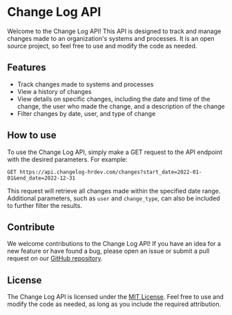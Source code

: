 # Change Log API

Welcome to the Change Log API! This API is designed to track and manage changes made to an organization's systems and processes. It is an open source project, so feel free to use and modify the code as needed.

## Features
- Track changes made to systems and processes
- View a history of changes
- View details on specific changes, including the date and time of the change, the user who made the change, and a description of the change
- Filter changes by date, user, and type of change

## How to use
To use the Change Log API, simply make a GET request to the API endpoint with the desired parameters. For example:

`GET https://api.changelog-hrdev.com/changes?start_date=2022-01-01&end_date=2022-12-31`

This request will retrieve all changes made within the specified date range. Additional parameters, such as `user` and `change_type`, can also be included to further filter the results.

## Contribute
We welcome contributions to the Change Log API! If you have an idea for a new feature or have found a bug, please open an issue or submit a pull request on our [GitHub repository](https://github.com/hectorromerodev/change-log-api.git).

## License
The Change Log API is licensed under the [MIT License](LICENSE). Feel free to use and modify the code as needed, as long as you include the required attribution.
